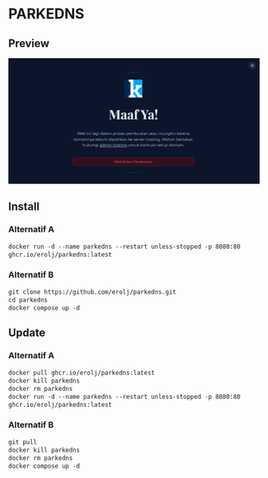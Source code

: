 # PARKEDNS

## Preview

<p align="center">
  <img src="assets/imgs/under-construction.png" />
</p>

## Install

### Alternatif A

```
docker run -d --name parkedns --restart unless-stopped -p 8080:80 ghcr.io/erolj/parkedns:latest
```

### Alternatif B

```
git clone https://github.com/erolj/parkedns.git
cd parkedns
docker compose up -d
```

## Update

### Alternatif A

```
docker pull ghcr.io/erolj/parkedns:latest
docker kill parkedns
docker rm parkedns
docker run -d --name parkedns --restart unless-stopped -p 8080:80 ghcr.io/erolj/parkedns:latest
```

### Alternatif B

```
git pull
docker kill parkedns
docker rm parkedns
docker compose up -d
```
